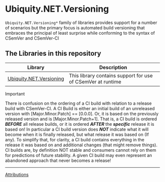 # Ubiquity.NET.Versioning
`Ubiquity.NET.Versioning*` family of libraries provides support for a number of scenarios
but the primary focus is automated build versioning that embraces the principal of least surprise
while conforming to the syntax of CSemVer and CSemVer-CI

## The Libraries in this repository

| Library | Description |
|---------|-------------|
| [Ubiquity.NET.Versioning](versioning-lib/index.md) | This library contains support for use of CSemVer at runtime |

>[!IMPORTANT]
> There is confusion on the ordering of a CI build with relation to a release build with
> CSemVer-CI. A CI Build is either an initial build of an unreleased version with
> [Major.Minor.Patch] == [0.0.0]. Or, it is based on the previously released version and
> is [Major.Minor.Patch+1]. That is, a CI build is ordered ***BEFORE*** all release builds,
> or it is ordered ***AFTER*** the ***specific*** release it is based on! In particular a
> CI build version does ***NOT*** indicate what it will become when it is finally released,
> but what release it was based on (If any). To simplify that, for clarity, a CI build
> contains everything in the release it was based on and additional changes (that might
> remove things). CI builds are, by definition NOT stable and consumers cannot rely on
> them for predictions of future stability. A given CI build may even represent an
> abandoned approach that never becomes a release!

---
[Attributions](Attributions.md)
